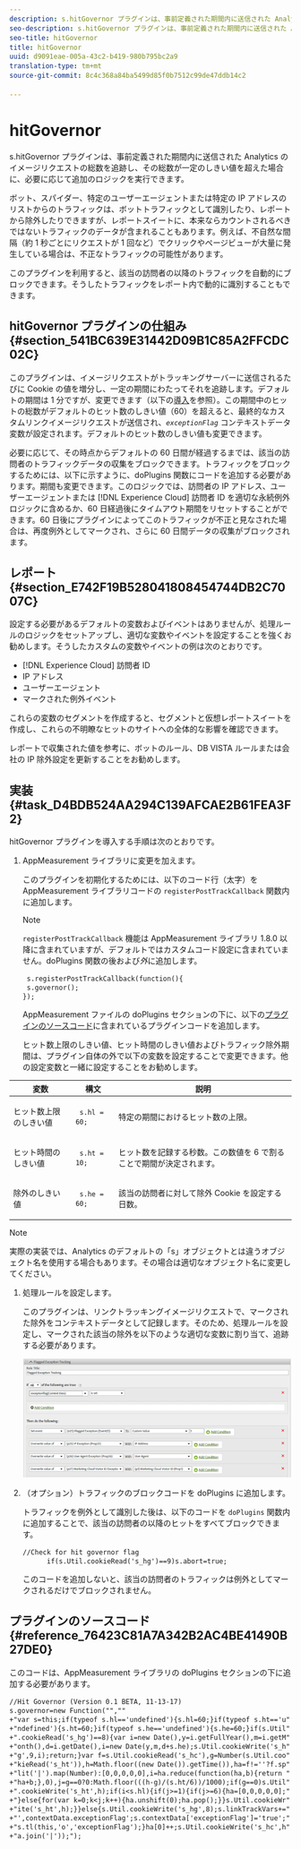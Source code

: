 ```yaml
---
description: s.hitGovernor プラグインは、事前定義された期間内に送信された Analytics のイメージリクエストの総数を追跡し、その総数が一定のしきい値を超えた場合に、必要に応じて追加のロジックを実行できます。
seo-description: s.hitGovernor プラグインは、事前定義された期間内に送信された Analytics のイメージリクエストの総数を追跡し、その総数が一定のしきい値を超えた場合に、必要に応じて追加のロジックを実行できます。
seo-title: hitGovernor
title: hitGovernor
uuid: d9091eae-005a-43c2-b419-980b795bc2a9
translation-type: tm+mt
source-git-commit: 8c4c368a84ba5499d85f0b7512c99de47ddb14c2

---
```



# hitGovernor

s.hitGovernor プラグインは、事前定義された期間内に送信された Analytics のイメージリクエストの総数を追跡し、その総数が一定のしきい値を超えた場合に、必要に応じて追加のロジックを実行できます。

ボット、スパイダー、特定のユーザーエージェントまたは特定の IP アドレスのリストからのトラフィックは、ボットトラフィックとして識別したり、レポートから除外したりできますが、レポートスイートに、本来ならカウントされるべきではないトラフィックのデータが含まれることもあります。例えば、不自然な間隔（約 1 秒ごとにリクエストが 1 回など）でクリックやページビューが大量に発生している場合は、不正なトラフィックの可能性があります。

このプラグインを利用すると、該当の訪問者の以降のトラフィックを自動的にブロックできます。そうしたトラフィックをレポート内で動的に識別することもできます。

## hitGovernor プラグインの仕組み {#section_541BC639E31442D09B1C85A2FFCDC02C}

このプラグインは、イメージリクエストがトラッキングサーバーに送信されるたびに Cookie の値を増分し、一定の期間にわたってそれを追跡します。デフォルトの期間は 1 分ですが、変更できます（以下の[導入](/help/implement/js-implementation/plugins/hitgovernor.md#task_D4BDB524AA294C139AFCAE2B61FEA3F2)を参照）。この期間中のヒットの総数がデフォルトのヒット数のしきい値（60）を超えると、最終的なカスタムリンクイメージリクエストが送信され、*`exceptionFlag`* コンテキストデータ変数が設定されます。デフォルトのヒット数のしきい値も変更できます。

必要に応じて、その時点からデフォルトの 60 日間が経過するまでは、該当の訪問者のトラフィックデータの収集をブロックできます。トラフィックをブロックするためには、以下に示すように、doPlugins 関数にコードを追加する必要があります。期間も変更できます。このロジックでは、訪問者の IP アドレス、ユーザーエージェントまたは [!DNL Experience Cloud] 訪問者 ID を適切な永続例外ロジックに含めるか、60 日経過後にタイムアウト期間をリセットすることができます。60 日後にプラグインによってこのトラフィックが不正と見なされた場合は、再度例外としてマークされ、さらに 60 日間データの収集がブロックされます。

## レポート {#section_E742F19B528041808454744DB2C7007C}

設定する必要があるデフォルトの変数およびイベントはありませんが、処理ルールのロジックをセットアップし、適切な変数やイベントを設定することを強くお勧めします。そうしたカスタムの変数やイベントの例は次のとおりです。

* [!DNL Experience Cloud] 訪問者 ID
* IP アドレス
* ユーザーエージェント
* マークされた例外イベント

これらの変数のセグメントを作成すると、セグメントと仮想レポートスイートを作成し、これらの不明瞭なヒットのサイトへの全体的な影響を確認できます。

レポートで収集された値を参考に、ボットのルール、DB VISTA ルールまたは会社の IP 除外設定を更新することをお勧めします。

## 実装 {#task_D4BDB524AA294C139AFCAE2B61FEA3F2}

hitGovernor プラグインを導入する手順は次のとおりです。

1. AppMeasurement ライブラリに変更を加えます。

   このプラグインを初期化するためには、以下のコード行（太字）を AppMeasurement ライブラリコードの `registerPostTrackCallback` 関数内に追加します。

   >[!NOTE]
   >
   >`registerPostTrackCallback` 機能は AppMeasurement ライブラリ 1.8.0 以降に含まれていますが、デフォルトではカスタムコード設定に含まれていません。doPlugins 関数の後および&#x200B;*外*&#x200B;に追加します。

   ```
    s.registerPostTrackCallback(function(){ 
    s.governor();
   }); 
   ```

   AppMeasurement ファイルの doPlugins セクションの下に、以下の[プラグインのソースコード](/help/implement/js-implementation/plugins/hitgovernor.md#reference_76423C81A7A342B2AC4BE41490B27DE0)に含まれているプラグインコードを追加します。

   ヒット数上限のしきい値、ヒット時間のしきい値およびトラフィック除外期間は、プラグイン自体の外で以下の変数を設定することで変更できます。他の設定変数と一緒に設定することをお勧めします。

<table id="table_9959A40F5F0B40B39DB86E21D03E25FD"> 
 <thead> 
  <tr> 
   <th colname="col1" class="entry"> 変数 </th> 
   <th colname="col2" class="entry"> 構文 </th> 
   <th colname="col3" class="entry"> 説明 </th> 
  </tr> 
 </thead>
 <tbody> 
  <tr> 
   <td colname="col1"> <p>ヒット数上限のしきい値 </p> </td> 
   <td colname="col2"> <p> <code> s.hl = 60; </code> </p> </td> 
   <td colname="col3"> <p>特定の期間におけるヒット数の上限。 </p> </td> 
  </tr> 
  <tr> 
   <td colname="col1"> <p>ヒット時間のしきい値 </p> </td> 
   <td colname="col2"> <p> <code> s.ht = 10; </code> </p> </td> 
   <td colname="col3"> <p>ヒット数を記録する秒数。この数値を 6 で割ることで期間が決定されます。 </p> </td> 
  </tr> 
  <tr> 
   <td colname="col1"> <p>除外のしきい値 </p> </td> 
   <td colname="col2"> <p> <code> s.he = 60; </code> </p> </td> 
   <td colname="col3"> <p>該当の訪問者に対して除外 Cookie を設定する日数。 </p> </td> 
  </tr> 
 </tbody> 
</table>

>[!NOTE]
>
>実際の実装では、Analytics のデフォルトの「s」オブジェクトとは違うオブジェクト名を使用する場合もあります。その場合は適切なオブジェクト名に変更してください。

1. 処理ルールを設定します。

   このプラグインは、リンクトラッキングイメージリクエストで、マークされた除外をコンテキストデータとして記録します。そのため、処理ルールを設定し、マークされた該当の除外を以下のような適切な変数に割り当て、追跡する必要があります。

   ![](assets/hitgov-config.png)

1. （オプション）トラフィックのブロックコードを doPlugins に追加します。

   トラフィックを例外として識別した後は、以下のコードを `doPlugins` 関数内に追加することで、該当の訪問者の以降のヒットをすべてブロックできます。

   ```
   //Check for hit governor flag 
         if(s.Util.cookieRead('s_hg')==9)s.abort=true;
   ```

   このコードを追加しないと、該当の訪問者のトラフィックは例外としてマークされるだけでブロックされません。

## プラグインのソースコード {#reference_76423C81A7A342B2AC4BE41490B27DE0}

このコードは、AppMeasurement ライブラリの doPlugins セクションの下に追加する必要があります。

```
//Hit Governor (Version 0.1 BETA, 11-13-17) 
s.governor=new Function("","" 
+"var s=this;if(typeof s.hl=='undefined'){s.hl=60;}if(typeof s.ht=='u" 
+"ndefined'){s.ht=60;}if(typeof s.he=='undefined'){s.he=60;}if(s.Util" 
+".cookieRead('s_hg')==8){var i=new Date(),y=i.getFullYear(),m=i.getM" 
+"onth(),d=i.getDate(),i=new Date(y,m,d+s.he);s.Util.cookieWrite('s_h" 
+"g',9,i);return;}var f=s.Util.cookieRead('s_hc'),g=Number(s.Util.coo" 
+"kieRead('s_ht')),h=Math.floor((new Date()).getTime()),ha=f!=''?f.sp" 
+"lit('|').map(Number):[0,0,0,0,0],i=ha.reduce(function(ha,b){return " 
+"ha+b;},0),j=g==0?0:Math.floor(((h-g)/(s.ht/6))/1000);if(g==0)s.Util" 
+".cookieWrite('s_ht',h);if(i<s.hl){if(j>=1){if(j>=6){ha=[0,0,0,0,0];" 
+"}else{for(var k=0;k<j;k++){ha.unshift(0);ha.pop();}}s.Util.cookieWr" 
+"ite('s_ht',h);}}else{s.Util.cookieWrite('s_hg',8);s.linkTrackVars+=" 
+"',contextData.exceptionFlag';s.contextData['exceptionFlag']='true';" 
+"s.tl(this,'o','exceptionFlag');}ha[0]++;s.Util.cookieWrite('s_hc',h" 
+"a.join('|'));"); 
```

